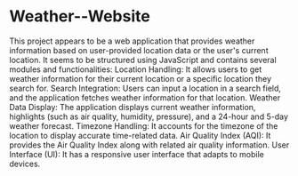 # Weather--Website
This project appears to be a web application that provides weather information based on user-provided location data or the user's current location.
It seems to be structured using JavaScript and contains several modules and functionalities:
Location Handling: It allows users to get weather information for their current location or a specific location they search for.
Search Integration: Users can input a location in a search field, and the application fetches weather information for that location.
Weather Data Display: The application displays current weather information, highlights (such as air quality, humidity, pressure), and a 24-hour and 5-day weather forecast.
Timezone Handling: It accounts for the timezone of the location to display accurate time-related data.
Air Quality Index (AQI): It provides the Air Quality Index along with related air quality information.
User Interface (UI): It has a responsive user interface that adapts to mobile devices.
